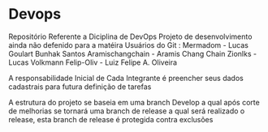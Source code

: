 # Devops
Repositório Referente a Diciplina de DevOps
Projeto de desenvolvimento ainda não defenido para a matéira
Usuários do Git :
Mermadom - Lucas Goulart Bunhak Santos
Aramischangchain - Aramis Chang Chain
Zionlks - Lucas Volkmann
Felip-Oliv - Luiz Felipe A. Oliveira

A responsabilidade Inicial de Cada Integrante é preencher seus dados cadastrais para futura definição de tarefas

A estrutura do projeto se baseia em uma branch Develop a qual após corte de melhorias se tornará
uma branch de release a qual será realizado o release, esta branch de release é protegida contra exclusões